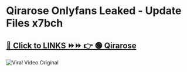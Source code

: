 
 # Qirarose Onlyfans Leaked - Update Files x7bch

## <h2><a href="https://clipsfans.com/Qirarose&ref=git">🔗 Click to LINKS ⏩⏩ 👉 🟢 Qirarose </a></h2>

<a href="https://clipsfans.com/Qirarose&ref=git" rel="nofollow" data-target="animated-image.originalLink"><img src="https://i.ibb.co.com/xMMVF88/686577567.gif" alt="Viral Video Original" style="max-width: 100%; display: inline-block;" data-target="animated-image.originalImage"></a>

